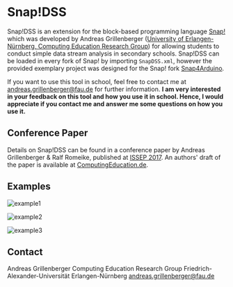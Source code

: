 # Snap!DSS

Snap!DSS is an extension for the block-based programming language [Snap!](http://snap.berkeley.edu) which was developed by Andreas Grillenberger ([University of Erlangen-Nürnberg, Computing Education Research Group](https://ddi.cs.fau.de)) for allowing students to conduct simple data stream analysis in secondary schools. Snap!DSS can be loaded in every fork of Snap! by importing `SnapDSS.xml`, however the provided exemplary project was designed for the Snap! fork [Snap4Arduino](http://www.snap4arduino.rocks).

If you want to use this tool in school, feel free to contact me at <andreas.grillenberger@fau.de> for further information.
__I am very interested in your feedback on this tool and how you use it in school. Hence, I would appreciate if you contact me and answer me some questions on how you use it.__

## Conference Paper
Details on Snap!DSS can be found in a conference paper by Andreas Grillenberger & Ralf Romeike, published at [ISSEP 2017](http://issep2017.cs.helsinki.fi). An authors' draft of the paper is available at [ComputingEducation.de](http://computingeducation.de/pub/2017_Grillenberger-Romeike_ISSEP2017.pdf).

## Examples

![example1](https://raw.githubusercontent.com/FAU-DDI/SnapDSS/master/Example1.png)

![example2](https://raw.githubusercontent.com/FAU-DDI/SnapDSS/master/Example2.png)

![example3](https://raw.githubusercontent.com/FAU-DDI/SnapDSS/master/Example3.jpg)

## Contact

Andreas Grillenberger
Computing Education Research Group
Friedrich-Alexander-Universität Erlangen-Nürnberg
<andreas.grillenberger@fau.de>
